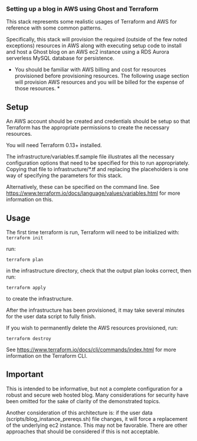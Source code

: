 ### Setting up a blog in AWS using Ghost and Terraform

This stack represents some realistic usages of Terraform and AWS for reference with some common patterns.

Specifically, this stack will provision the required (outside of the few noted exceptions) resources in AWS along with executing setup code to install and host a Ghost blog on an AWS ec2 instance using a RDS Aurora serverless MySQL database for persistence.

* You should be familiar with AWS billing and cost for resources provisioned before provisioning resources.  The following usage section will provision AWS resources and you will be billed for the expense of those resources. *

## Setup

An AWS account should be created and credentials should be setup so that Terraform has the appropriate permissions to create the necessary resources.

You will need Terraform 0.13+ installed.

The infrastructure/variables.tf.sample file illustrates all the necessary configuration options that need to be specified for this to run appropriately. Copying that file to infrastructure/*.tf and replacing the placeholders is one way of specifying the parameters for this stack.

Alternatively, these can be specified on the command line.  See https://www.terraform.io/docs/language/values/variables.html for more information on this.

## Usage

The first time terraform is run, Terraform will need to be initialized with:
`terraform init`

run:

`terraform plan`

 in the infrastructure directory, check that the output plan looks correct, then run:

`terraform apply`

to create the infrastructure.

After the infrastructure has been provisioned, it may take several minutes for the user data script to fully finish.

If you wish to permanently delete the AWS resources provisioned, run:

`terraform destroy`

See https://www.terraform.io/docs/cli/commands/index.html for more information on the Terraform CLI.

## Important
This is intended to be informative, but not a complete configuration for a robust and secure web hosted blog.  Many considerations for security have been omitted for the sake of clarity of the demonstrated topics.

Another consideration of this architecture is: if the user data (scripts/blog_instance_prereqs.sh) file changes, it will force a replacement of the underlying ec2 instance.  This may not be favorable.  There are other approaches that should be considered if this is not acceptable.
